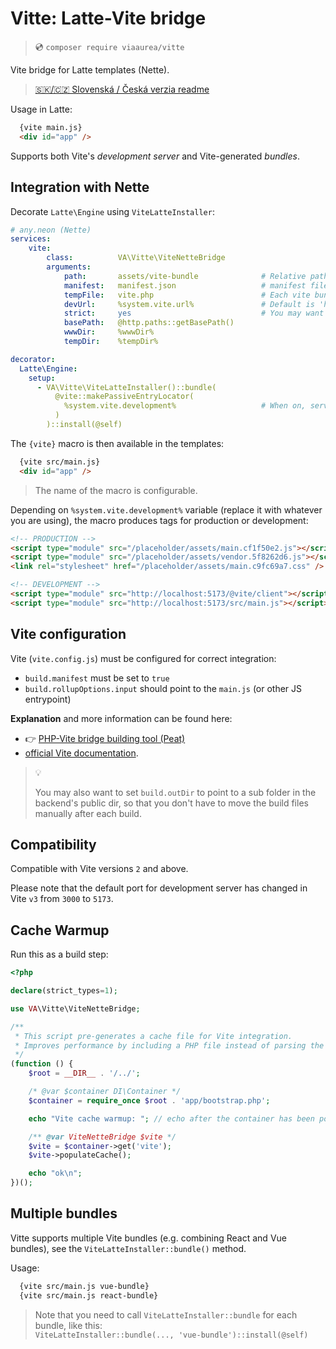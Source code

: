 # Vitte: Latte-Vite bridge

> 💿 `composer require viaaurea/vitte`

Vite bridge for Latte templates (Nette).

>
> [🇸🇰/🇨🇿 Slovenská / Česká verzia readme](readme.cs+sk.md)
>

Usage in Latte:
```html
  {vite main.js}
  <div id="app" />
```

Supports both Vite's _development server_ and Vite-generated _bundles_.


## Integration with Nette

Decorate `Latte\Engine` using `ViteLatteInstaller`:

```yaml
# any.neon (Nette)
services:
    vite:
        class:          VA\Vitte\ViteNetteBridge
        arguments:
            path:       assets/vite-bundle              # Relative path from www dir to the manifest file
            manifest:   manifest.json                   # manifest file name
            tempFile:   vite.php                        # Each vite bundle must have a dedicated cache file.
            devUrl:     %system.vite.url%               # Default is 'http://localhost:5173'
            strict:     yes                             # You may want to turn strict mode on in development only
            basePath:   @http.paths::getBasePath()
            wwwDir:     %wwwDir%
            tempDir:    %tempDir%

decorator:
  Latte\Engine:
    setup:
      - VA\Vitte\ViteLatteInstaller()::bundle(
          @vite::makePassiveEntryLocator(
            %system.vite.development%                   # When on, serves links to Vite dev-server only
          )
        )::install(@self)
```

The `{vite}` macro is then available in the templates:
```html
  {vite src/main.js}
  <div id="app" />
```

> The name of the macro is configurable.

Depending on `%system.vite.development%` variable (replace it with whatever you are using),
the macro produces tags for production or development:

```html
<!-- PRODUCTION -->
<script type="module" src="/placeholder/assets/main.cf1f50e2.js"></script>
<script type="module" src="/placeholder/assets/vendor.5f8262d6.js"></script>
<link rel="stylesheet" href="/placeholder/assets/main.c9fc69a7.css" />

<!-- DEVELOPMENT -->
<script type="module" src="http://localhost:5173/@vite/client"></script>
<script type="module" src="http://localhost:5173/src/main.js"></script>
```


## Vite configuration

Vite (`vite.config.js`) must be configured for correct integration:

- `build.manifest` must be set to `true`
- `build.rollupOptions.input` should point to the `main.js` (or other JS entrypoint)

**Explanation** and more information can be found here:
- 👉 [PHP-Vite bridge building tool (Peat)](https://github.com/dakujem/peat#vite)
- [official Vite documentation](https://vitejs.dev/guide/backend-integration.html).

> 💡
>
> You may also want to set `build.outDir` to point to a sub folder in the backend's public dir,
> so that you don't have to move the build files manually after each build.


## Compatibility

Compatible with Vite versions `2` and above.

Please note that the default port for development server has changed in Vite `v3` from `3000` to `5173`.


## Cache Warmup

Run this as a build step:
```php
<?php

declare(strict_types=1);

use VA\Vitte\ViteNetteBridge;

/**
 * This script pre-generates a cache file for Vite integration.
 * Improves performance by including a PHP file instead of parsing the JSON manifest. Useful in production environments.
 */
(function () {
    $root = __DIR__ . '/../';

    /* @var $container DI\Container */
    $container = require_once $root . 'app/bootstrap.php';

    echo "Vite cache warmup: "; // echo after the container has been populated

    /** @var ViteNetteBridge $vite */
    $vite = $container->get('vite');
    $vite->populateCache();

    echo "ok\n";
})();
```


## Multiple bundles

Vitte supports multiple Vite bundles (e.g. combining React and Vue bundles),
see the `ViteLatteInstaller::bundle()` method.

Usage:
```html
  {vite src/main.js vue-bundle}
  {vite src/main.js react-bundle}
```

> Note that you need to call `ViteLatteInstaller::bundle` for each bundle, like this:\
> `ViteLatteInstaller::bundle(..., 'vue-bundle')::install(@self)`


